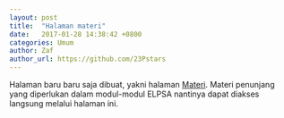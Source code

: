 ```yaml
---
layout: post
title:  "Halaman materi"
date:   2017-01-28 14:38:42 +0800
categories: Umum
author: Zaf
author_url: https://github.com/23Pstars
---
```


Halaman baru baru saja dibuat, yakni halaman [Materi](http://elpsa.org/materi). Materi penunjang yang diperlukan dalam modul-modul ELPSA nantinya dapat diakses langsung melalui halaman ini.
